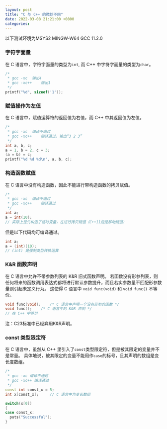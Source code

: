 ```yaml
---
layout: post
title: "C 与 C++ 的微妙不同"
date: 2022-03-08 21:21:00 +0800
categories:
--- 
```


以下测试环境为MSYS2 MINGW-W64 GCC 11.2.0

### 字符字面量

在 C 语言中，字符字面量的类型为`int`, 而 C++ 中字符字面量的类型为`char`。

```cpp
/*
 * gcc -xc	输出4
 * gcc -xc++	输出1
 */
printf("%d", sizeof('1'));
```

### 赋值操作为左值

在 C 语言中，赋值运算符的返回值为右值，而 C++ 中其返回值为左值。

```cpp
/*
 * gcc -xc	编译不通过
 * gcc -xc++	编译通过，输出“3 2 3”
 */
int a, b, c;
a = 1, b = 2, c = 3;
(a = b) = c;
printf("%d %d %d\n", a, b, c);
```

### 构造函数赋值

在 C 语言中没有构造函数，因此不能进行带构造函数的拷贝赋值。

```cpp
/*
 * gcc -xc 	编译不通过
 * gcc -xc++ 	编译通过
 */
int a;
a = int(10);	
// 实际上是先构造了临时变量，在进行拷贝赋值（C++11后是移动赋值）
```

但是以下代码均可编译通过。
```cpp
int a;
a = (int)(10);
// (int) 是强制类型转换运算
```

### K&R 函数声明

在 C 语言中允许不带参数列表的 K&R 旧式函数声明。
若函数没有形参列表，则任何将来的函数调用表达式都将进行默认参数提升，而且若实参数量不匹配形参数量则引起未定义行为。 
这使得 C 语言中 `void func(void)` 和 `void func()` 不等价。

```cpp
void func(void);	/* C 语言中声明一个没有形参的函数 */
void func();	/* C 语言中的 K&R 声明 */
// 在 C++ 中等价
```

注：C23标准中已经弃用K&R声明。

### const 类型限定符

在 C 语言中，虽然从 C++ 里引入了`const`类型限定符，但是被其限定的变量并不是常量。
具体地说，被其限定的变量不能用作`case`的标号，且其声明的数组是变长度数组。
```cpp
/*
 * gcc -xc 编译不通过
 * gcc -xc++ 编译通过
 */
const int const_x = 5;
int x[const_x];     // C 语言中为变长数组

switch(x[0])
{
case const_x:
  puts("Successful");  
}
```

